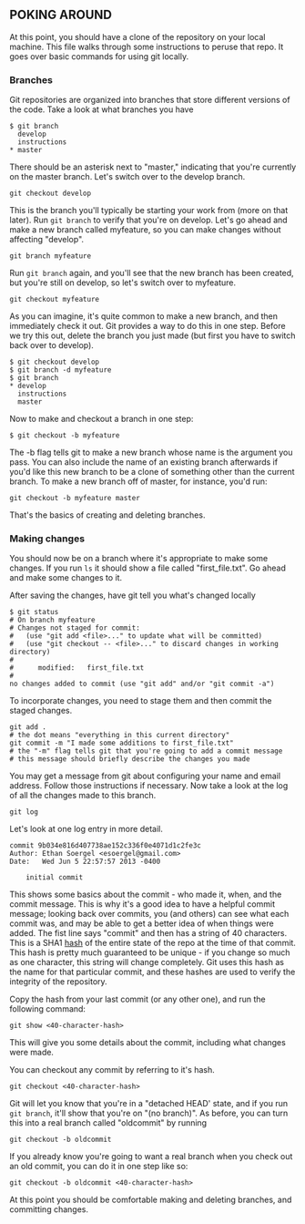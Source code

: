 ## POKING AROUND 

At this point, you should have a clone of the repository on your local machine.  This file walks through some instructions to peruse that repo.  It goes over basic commands for using git locally.


### Branches

Git repositories are organized into branches that store different versions of the code.  Take a look at what branches you have

    $ git branch
      develop
      instructions
    * master

There should be an asterisk next to "master," indicating that you're currently on the master branch.  Let's switch over to the develop branch.

    git checkout develop

This is the branch you'll typically be starting your work from (more on that later).  Run `git branch` to verify that you're on develop.  Let's go ahead and make a new branch called myfeature, so you can make changes without affecting "develop".

    git branch myfeature

Run `git branch` again, and you'll see that the new branch has been created, but you're still on develop, so let's switch over to myfeature.

    git checkout myfeature

As you can imagine, it's quite common to make a new branch, and then immediately check it out.  Git provides a way to do this in one step.  Before we try this out, delete the branch you just made (but first you have to switch back over to develop).

    $ git checkout develop
    $ git branch -d myfeature
    $ git branch
    * develop
      instructions
      master

Now to make and checkout a branch in one step:

    $ git checkout -b myfeature

The -b flag tells git to make a new branch whose name is the argument you pass.  You can also include the name of an existing branch afterwards if you'd like this new branch to be a clone of something other than the current branch.  To make a new branch off of master, for instance, you'd run:

    git checkout -b myfeature master

That's the basics of creating and deleting branches.


### Making changes

You should now be on a branch where it's appropriate to make some changes.  If you run `ls` it should show a file called "first_file.txt".  Go ahead and make some changes to it.

After saving the changes, have git tell you what's changed locally

    $ git status
    # On branch myfeature
    # Changes not staged for commit:
    #   (use "git add <file>..." to update what will be committed)
    #   (use "git checkout -- <file>..." to discard changes in working directory)
    #
    #      modified:   first_file.txt
    #
    no changes added to commit (use "git add" and/or "git commit -a")

To incorporate changes, you need to stage them and then commit the staged changes.

    git add .
    # the dot means "everything in this current directory"
    git commit -m "I made some additions to first_file.txt"
    # the "-m" flag tells git that you're going to add a commit message
    # this message should briefly describe the changes you made

You may get a message from git about configuring your name and email address.  Follow those instructions if necessary.  Now take a look at the log of all the changes made to this branch.

    git log

Let's look at one log entry in more detail.

    commit 9b034e816d407738ae152c336f0e4071d1c2fe3c
    Author: Ethan Soergel <esoergel@gmail.com>
    Date:   Wed Jun 5 22:57:57 2013 -0400
    
        initial commit

This shows some basics about the commit - who made it, when, and the commit message.  This is why it's a good idea to have a helpful commit message; looking back over commits, you (and others) can see what each commit was, and may be able to get a better idea of when things were added.
The fist line says "commit" and then has a string of 40 characters.  This is a SHA1 [hash](http://en.wikipedia.org/wiki/Cryptographic_hash_function) of the entire state of the repo at the time of that commit.  This hash is pretty much guaranteed to be unique - if you change so much as one character, this string will change completely.
Git uses this hash as the name for that particular commit, and these hashes are used to verify the integrity of the repository.

Copy the hash from your last commit (or any other one), and run the following command:

    git show <40-character-hash>
    
This will give you some details about the commit, including what changes were made.

You can checkout any commit by referring to it's hash.  

    git checkout <40-character-hash>

Git will let you know that you're in a "detached HEAD' state, and if you run `git branch`, it'll show that you're on "(no branch)".  As before, you can turn this into a real branch called "oldcommit" by running

    git checkout -b oldcommit

If you already know you're going to want a real branch when you check out an old commit, you can do it in one step like so:

    git checkout -b oldcommit <40-character-hash>


At this point you should be comfortable making and deleting branches, and committing changes.















